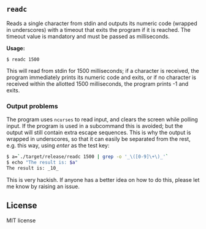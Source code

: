 ## `readc`

Reads a single character from stdin and outputs its numeric code (wrapped in underscores) with a timeout that exits the program if it is reached. The timeout value is mandatory and must be passed as milliseconds.

**Usage:**

```
$ readc 1500
```

This will read from stdin for 1500 milliseconds; if a character is received, the program immediately prints its numeric code and exits, or if no character is received within the allotted 1500 milliseconds, the program prints -1 and exits.

### Output problems

The program uses `ncurses` to read input, and clears the screen while polling input. If the program is used in a subcommand this is avoided; but the output will still contain extra escape sequences. This is why the output is wrapped in underscores, so that it can easily be separated from the rest, e.g. this way, using *enter* as the test key:

```bash
$ a=`./target/release/readc 1500 | grep -o '_\([0-9]\+\)_'`
$ echo "The result is: $a"
The result is: _10_
```

This is very hackish. If anyone has a better idea on how to do this, please let me know by raising an issue.

## License

MIT license
